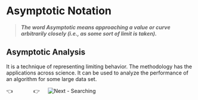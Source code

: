 # Asymptotic Notation
> ***The word Asymptotic means approaching a value or curve arbitrarily closely (i.e., as some sort of limit is taken).***

## Asymptotic Analysis
<p>
  It is a technique of representing limiting behavior. The methodology has the applications across science. It can be used to analyze the performance of an algorithm for some
  large data set.
</p>

:point_left:&emsp;&emsp;&emsp;&emsp;:point_right: &emsp; ![Next - Searching](/Searching)
